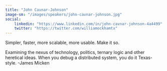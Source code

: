 ```yaml
---
title: "John Cavnar-Johnson"
image-sm: "/images/speakers/john-cavnar-johnson.jpg"
social:
    linkedin: "https://www.linkedin.com/in/john-cavnar-johnson-4a4499"
    twitter: "https://twitter.com/williamockhamtx"
---
```

Simpler, faster, more scalable, more usable. Make it so.

Examining the nexus of technology, politics, ternary logic and other heretical ideas. 
When you debug a distributed system, you do it Texas-style. -James Micken